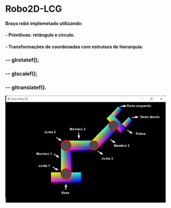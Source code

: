 # Robo2D-LCG

#### Braço robô implemetado utilizando:

#### - Primitivas: retângulo e círculo.

#### - Transformações de coordenadas com estrutura de hierarquia:

### -- glrotatef();

### -- glscalef();

### -- gltranslatef().

<div align="center">
<img src="https://github.com/JoaoVNSouza/Robo2D_Hierarquia-LCG/blob/main/print%20da%20tela.png?raw=true" width=800px/>
</div>

